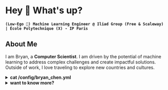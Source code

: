 #  Hey 👋 What's up?

**`(Low-Ego 🤗​) Machine Learning Engineer @ Iliad Group (Free & Scaleway) | École Polytechnique (X) - IP Paris`**

<!--
**_Engineering the intelligence in Artificial Intelligence & Automating stuffs with it :)_**
-->

## **About Me**

I am Bryan, a **Computer Scientist**. I am driven by the potential of machine learning to address complex challenges and create impactful solutions. Outside of work, I love traveling to explore new countries and cultures.


<details>
  <summary><strong>cat /config/bryan_chen.yml</strong></summary>

```yaml
metadata:
  name: Bryan Chen
  title: Machine Learning Engineer
  location: Paris, France 🇫🇷
  tagline: Engineering the intelligence in AI & Automating with it.

core_competencies:
  -
    area: Artificial Intelligence
    skills: [Deep Learning, Generative AI, Computer Vision, NLP, LLM, Responsible AI, Agentic AI]
  -
    area: MLOps & Data Engineering
    skills: [CI/CD, Docker, DVC, MLflow, ETL Pipelines, GitHub Actions]
  -
    area: Software Engineering
    skills: [Python, Git, FastAPI, SQL, JAX, C++, C, Java]

career_highlights:
  - role: Machine Learning Engineer
    company: Iliad Group (Free & Scaleway)
    focus: Building production-level GenAI solutions and data pipelines.
  - role: Machine Learning Research Engineer
    institutions: [École Polytechnique, ENS Ulm, NUS, CNRS]
    focus: Advancing research in VLMs, model compression, and optimization.
  - role: Hackathon Winner
    achievements:
      - "1st/178 @ Inria Challenge (Mean Arterial Pressure Prediction)"
      - "2nd/338 @ MIT Hackathon (AI AgentOps Replay)"

personal_interests:
  - Traveling & Exploring Cultures
  - Languages
  - Gyoza Making
  - K-Pop Dancing
  - Open Source Contribution

philosophy:
  - "Strive for Excellence in everything."
  - "Low ego, high impact."
  - "Find joy in the process and the code."
  - "Commit to continuous learning and open collaboration."

```
</details>

<details>
  <summary><strong>want to know more?</strong></summary>

## Work & Research Experiences

| **Role & Company** | **Description & Key Contributions** |
| :--- | :--- |
| **ML Engineer** @ <br> <img src="https://upload.wikimedia.org/wikipedia/commons/thumb/8/83/Logo_Iliad.png/150px-Logo_Iliad.png" alt="Iliad Group" width=40> <br> (Apr. 2025 - Oct. 2025) | As part of the **Iliad Group (Free / Scaleway)** team in Paris, I develop Generative AI (GenAI) solutions, build ETL data pipelines, and create insightful dashboards. |
| **ML Research Engineer** @ <br> <img src="https://cmap.ip-paris.fr/sites/cmap/files/logo-cmap.png" width=40> <br> (Dec. 2024 - Apr. 2025) | At **CMAP - École Polytechnique**, I contributed to research on **Improving Vision-Language Models (VLMs)** by enhancing sparse attention selection mechanisms to boost few-shot classification performance. ([See Report](https://drive.google.com/file/d/1p1tqRu_jQjSGwlNOByCure_qGVbJCOWP/view?usp=drive_link)) |
| **ML Research Engineer** @ <br> <img src="https://www.sorbonne.fr/wp-content/uploads/ENS_Logo_TL.jpg" alt="ENS Ulm" width="30"> <br> (Nov. 2024 - Feb. 2025) | At **École Normale Supérieure (ENS) - Ulm**, I extended the **CoVR** research papers by designing a novel loss function and MLP architecture to improve alignment between visual and textual embeddings for composed video retrieval. ([See Paper](https://arxiv.org/abs/2308.14746)) |
| **ML Research Engineer** @ <br> <img src="https://encrypted-tbn0.gstatic.com/images?q=tbn:ANd9GcTmSIWc43IUsKs_t-STEj7x3uk6qvZRcwNidA&s" alt="NUS SoC!" width=50> <br> (Mar. 2024 - Sep. 2024) | At the **National University of Singapore (NUS)**, I created an efficient checkpointing fine-tuning scheme for DNNs using Delta-LoRA, achieving compression ratios up to 25x on models like ViTs and ResNets. ([See Code](https://github.com/BryanBradfo/pfe_lc_lora)) |
| **ML Research Engineer** @ <br> <img src="https://github.com/user-attachments/assets/142cbd2e-ef83-42fc-bae0-9bfb1a2b5fb5" alt="CNRS" width="30"> <br> (Jun. 2023 - Aug. 2023) | At **CNRS** in Toulouse, I developed an interactive optimization algorithm for a Constraint Satisfaction Problem (CSP), applying Neural Networks and Decision Trees to improve decision-making. ([See Code](https://github.com/BryanBradfo/laas-mission)) |

## Projects, Research & Presentations

| **Containerized Youtube Sentiment Analysis** | **Retrieval-Augmented Generation (RAG) System** | **HYGENE: Diffusion-based Hypergraph Generation** |
| :--- | :--- | :--- |
| [![GitHub](https://img.shields.io/badge/GitHub-Repo-blue?logo=github)](https://github.com/BryanBradfo/youtube-sentiment-mlops) <br> <img src="https://upload.wikimedia.org/wikipedia/commons/e/ef/Youtube_logo.png" width="30"> | [![GitHub](https://img.shields.io/badge/GitHub-Repo-blue?logo=github)](https://github.com/BryanBradfo/humanAI) <br> <img src="https://yt3.googleusercontent.com/ytc/AIdro_kBxoahJRCGB_tikN3cFHbejvDunuwzRrGr1jpCvgyaog=s900-c-k-c0x00ffffff-no-rj" width="30"> | [![Paper](https://img.shields.io/badge/Read-Paper-red)](https://drive.google.com/file/d/1F9ZdbZF6Ch8lsFvNgq18PvQgf9NeT4t5/view?usp=drive_link) <br> <img src="https://www.telecom-paris.fr/wp-content-EvDsK19/uploads/2024/01/logo_telecom_ipparis_rvb_fond_h-770x360.png" width="60"> |
| A full MLOps pipeline using **Docker**, **GitHub Actions**, **DVC**, and **MLflow**. | A RAG system leveraging **LangChain**, **FAISS**, and **Ollama** for inference. | Implemented hypergraph generation with diffusion models (**AAAI**), a project at **Télécom Paris**. |
| **Groundwater Level Prediction** | **Neural Graph Generation from Text** | **Classifier-Free Diffusion Guidance (NeurIPS)** |
| [![Report](https://img.shields.io/badge/View-Report-green)](https://drive.google.com/file/d/19Q24x3PWoXmMHCACuufwl4OdI0_hLq8i/view?usp=sharing) <br> <img src="https://mesinfos.fr/content/articles/985/A38985/initial-hi-paris-lancement-ecole-polytechnique-x.jpg" width="35"> <img src="https://upload.wikimedia.org/wikipedia/commons/thumb/9/95/Inr_logo_rouge.svg/1200px-Inr_logo_rouge.svg.png" width="60"> | [![Report](https://img.shields.io/badge/View-Report-green)](https://drive.google.com/file/d/1NKSn4wrwlhIpylANONli0wscYHtX3vPD/view?usp=drive_link) <br> <img src="https://www.ip-paris.fr/voeux2022-ecolepolytechnique/images/logo_p.png" width="60"> | [![Report](https://img.shields.io/badge/View-Report-green)](https://drive.google.com/file/d/1iQ8zn0P-_o5Dik9R4S1NzXw5VcFFNiT7/view?usp=drive_link) <br> <img src="https://www.ip-paris.fr/voeux2022-ecolepolytechnique/images/logo_p.png" width="60"> |
| A project with **Hi!Paris & Inria** to predict groundwater levels, which received an **Honorable Mention**. | Developed a Neural Graph Generator to create complex graph structures from text at **École Polytechnique**. | A paper implementation focused on jointly training conditional/unconditional diffusion models. |
| **ImageNet-sketch Classification** | **EuroSAT Image Classification** | **Predicting Naturalness with Acoustic Indices** |
| [![Report](https://img.shields.io/badge/View-Report-red)](https://drive.google.com/file/d/1xf0wq_X49DehzXYevwRvZ3K1fPNdqCLP/view) <br> <img src="https://upload.wikimedia.org/wikipedia/commons/thumb/7/74/Logo_%C3%89cole_normale_sup%C3%A9rieure_-_PSL_%28ENS-PSL%29.svg/1200px-Logo_%C3%89cole_normale_sup%C3%A9rieure_-_PSL_%28ENS-PSL%29.svg.png" width="60"> | [![Report](https://img.shields.io/badge/View-Report-blue)](https://github.com/BryanBradfo/ml-student/blob/main/Project/Land_Cover_Project_Report.pdf) <br> <img src="https://upload.wikimedia.org/wikipedia/fr/thumb/4/47/Logo_M%C3%A9t%C3%A9o_France_2016.svg/2048px-Logo_M%C3%A9t%C3%A9o_France_2016.svg.png" width="30"> | [![GitHub](https://img.shields.io/badge/GitHub-Repo-blue?logo=github)](https://github.com/jramassa/ListenToTheWild) <br> <img src="https://upload.wikimedia.org/wikipedia/fr/thumb/7/72/Logo_Centre_national_de_la_recherche_scientifique_%282023-%29.svg/2048px-Logo_Centre_national_de_la_recherche_scientifique_%282023-%29.svg.png" width="25"> |
| Classifying sketch images with **EVA-CLIP** finetuned with an extra-MLP layer. | Classify **geospatial images** with **ResNet** from the EuroSAT dataset. | Used **scikit-maad** and **VGGish** to extract acoustic indices and apply ML models to find patterns and **predict naturalness**. |
| **Presentation: Generative Recommender Systems** | **Presentation: Unifying GANs & Diffusion** | |
| [![Slides](https://img.shields.io/badge/View-Slides-yellow)](https://docs.google.com/presentation/d/1HCmOpw3QefCQXczSrtRxtT7uhn-_SSwoF7JTDRtCp0o/edit?usp=sharing) <br> <img src="https://registry.npmmirror.com/@lobehub/icons-static-png/latest/files/dark/deepmind-color.png" width="25"> | [![Slides](https://img.shields.io/badge/View-Slides-yellow)](https://drive.google.com/file/d/1fzKrdEjrlSk3OkSPZPdtNp0mmDVKE55M/view?usp=sharing) <br> <img src="https://upload.wikimedia.org/wikipedia/commons/thumb/d/d2/Criteo_logo21.svg/1200px-Criteo_logo21.svg.png" width="60"> | |
| Presented **TIGER**, a method for generative retrieval of item IDs for recommender systems. | Presented **Score GAN & Discriminator Flow**, a unified framework for GANs and Diffusion models. | |

## Challenges & Hackathons

| **Mean Arterial Pressure Prediction** | **Full-stack Agent-Agnostic Solution** |
| :--- | :--- |
| **Rank: 1st / 178** <br> [![GitHub](https://img.shields.io/badge/GitHub-Repo-blue?logo=github)](https://github.com/BryanBradfo/map_estimation/tree/main) <br> <img src="https://upload.wikimedia.org/wikipedia/commons/thumb/9/95/Inr_logo_rouge.svg/1200px-Inr_logo_rouge.svg.png" width="60"> | **Rank: 2nd / 338** <br> [![GitHub](https://img.shields.io/badge/GitHub-Repo-blue?logo=github)](https://github.com/BryanBradfo/hackathon-yubu-code) <br> <img src="https://upload.wikimedia.org/wikipedia/commons/thumb/0/0c/MIT_logo.svg/2560px-MIT_logo.svg.png" width="40"> |
| Achieved 1st place at the **Inria** challenge with a domain adaptation-aware model for Mean Arterial Pressure (MAP) prediction. | Placed 2nd at the **MIT** Hackathon with a full-stack solution (**LangGraph, FastAPI, Next.js**) to trace and visualize AI agent interactions. |

## Open Source Contributions

| **Hugging Face Transformers** | **Apple/Google (OTT-JAX)** | **Responsible AI Blog (IP Paris)** |
| :--- | :--- | :--- |
| [![PR](https://img.shields.io/badge/PR-37628-green?logo=github)](https://github.com/huggingface/transformers/pull/37628) <br> <img src="https://formation-haguenau.fr/wp-content/uploads/2024/12/hf-logo-1.png" width="30"> | [![PR](https://img.shields.io/badge/PR-634-green?logo=github)](https://github.com/ott-jax/ott/pull/634) <br> <img src="https://upload.wikimedia.org/wikipedia/commons/f/fa/Apple_logo_black.svg" width="25"> <img src="https://upload.wikimedia.org/wikipedia/commons/thumb/c/c1/Google_%22G%22_logo.svg/1200px-Google_%22G%22_logo.svg.png" width="25"> | [![Article](https://img.shields.io/badge/Read-Article-orange)](https://responsible-ai-datascience-ipparis.github.io/posts/impact-knowledge-distillation-model-interpretability/) <br> <img src="https://encrypted-tbn0.gstatic.com/images?q=tbn:ANd9GcSwi9L6pTu1YDKDJNRytJjhQgSbRRzggXnn3A&s" width="30"> |
| Updated model cards for the **Swin Transformer, Swin V2, Pixtral & ShieldGemma 2 models** to improve documentation. | Authored a tutorial on **Annealed Sinkhorn** for the Optimal Transport Tools (OTT-JAX) library. | Wrote a blog post analyzing the impact of knowledge distillation on model interpretability. |

## Additional Education​

| **Institution** | **Status & Focus** |
| :--- | :--- |
| <img src="https://upload.wikimedia.org/wikipedia/commons/c/cc/Harvard_University_coat_of_arms.svg" alt="Harvard University" width="30"> <br> **Harvard University** | **CS50 Student** <br> Completed renowned courses providing a robust foundation in Computer Science and AI (**CS50x, CS50P & CS50AI**). |
| <img src="https://upload.wikimedia.org/wikipedia/commons/thumb/b/b5/Seal_of_Leland_Stanford_Junior_University.svg/1024px-Seal_of_Leland_Stanford_Junior_University.svg.png" alt="Stanford University" width="30"> <br> **Stanford University** | **Visiting Student** <br> Followed world-class courses in Computer Science and Artificial Intelligence. |

## **Looking forward to...**

I'm always excited to take on new challenges in AI research and application. If you have an interesting project, a research idea, or just want to discuss the latest in tech, let’s connect! I'm open to collaborations and geeking out about all things AI :)

<h3 align="center">Feel free to explore my repositories! :)</h3>

<h3 align="center">
 <img src="https://github.com/user-attachments/assets/66df15c8-b423-4fec-9a14-c992b6833cfe" alt="Software Engineer" width=200>
</h3>

</details>
